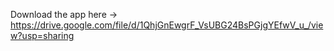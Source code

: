 Download the app here -> https://drive.google.com/file/d/1QhjGnEwgrF_VsUBG24BsPGjgYEfwV_u_/view?usp=sharing
